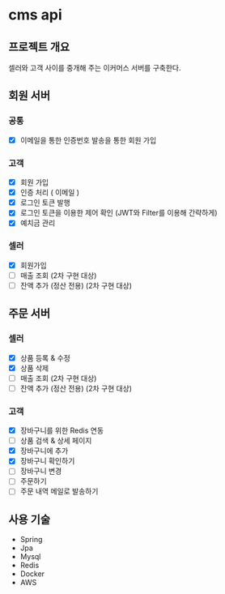 # cms api

## 프로젝트 개요
셀러와 고객 사이를 중개해 주는 이커머스 서버를 구축한다.

## 회원 서버

### 공통

- [x]  이메일을 통한 인증번호 발송을 통한 회원 가입

### 고객

- [x]  회원 가입
- [x]  인증 처리 ( 이메일 )
- [x]  로그인 토큰 발행
- [x]  로그인 토큰을 이용한 제어 확인 (JWT와 Filter를 이용해 간략하게)
- [x]  예치금 관리

### 셀러

- [x]  회원가입
- [ ]  매출 조회 (2차 구현 대상)
- [ ]  잔액 추가 (정산 전용) (2차 구현 대상)

## 주문 서버

### 셀러

- [x]  상품 등록 & 수정
- [x]  상품 삭제
- [ ]  매출 조회 (2차 구현 대상)
- [ ]  잔액 추가 (정산 전용) (2차 구현 대상)

### 고객

- [x]  장바구니를 위한 Redis 연동
- [ ]  상품 검색 & 상세 페이지
- [x]  장바구니에 추가
- [x]  장바구니 확인하기
- [ ]  장바구니 변경
- [ ]  주문하기
- [ ]  주문 내역 메일로 발송하기

## 사용 기술
- Spring
- Jpa
- Mysql
- Redis
- Docker
- AWS
